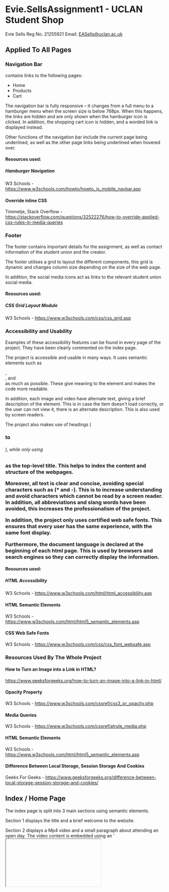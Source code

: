 # Evie.SellsAssignment1 - UCLAN Student Shop 
Evie Sells
Reg No. 21255921 
Email: EASells@uclan.ac.uk

## Applied To All Pages
### Navigation  Bar
contains links to the following pages:
-   Home
-   Products 
-   Cart

The navigation bar is fully responsive – it changes from a full menu to a hamburger menu when the screen size is below 768px.  When this happens, the links are hidden and are only shown when the hamburger icon is clicked. In addition, the shopping cart icon is hidden, and a worded link is displayed instead.

Other functions of the navigation bar include the current page being underlined, as well as the other page links being underlined when hovered over.

#### Resources used:
##### Hamburger Navigation
W3 Schools - https://www.w3schools.com/howto/howto_js_mobile_navbar.asp

#### Override inline CSS
Timmetje, Stack Overflow - https://stackoverflow.com/questions/32522276/how-to-override-applied-css-rules-in-media-queries 



### Footer
The footer contains important details for the assignment, as well as contact information of the student union and the creator.

The footer utilises a grid to layout the different components, this grid is dynamic and changes column size depending on the size of the web page.

In addition, the social media icons act as links to the relevant student union social media.

#### Resources used:
##### CSS Grid Layout Module
W3 Schools - https://www.w3schools.com/css/css_grid.asp 



### Accessibility and Usability
Examples of these accessibility features can be found in every page of the project. They have been clearly commented on the index page.

The project is accessible and usable in many ways.
It uses semantic elements such as <nav>, <footer>, and <section> as much as possible. These give meaning to the element and makes the code more readable.

In addition, each image and video have alternate text, giving a brief description of the element. This is in case the item doesn't load correctly, or the user can not view it, there is an alternate description. This is also used by screen readers. 

The project also makes use of headings (<h1> to <h6>), while only using <h1> as the top-level title. This helps to index the content and structure of the webpages.

Moreover, all text is clear and concise, avoiding special characters such as (* and -). This is to increase understanding and avoid characters which cannot be read by a screen reader. In addition, all abbreviations and slang words have been avoided, this increases the professionalism of the project. 

In addition, the project only uses certified web safe fonts. This ensures that every user has the same experience, with the same font display.

Furthermore, the document language is declared at the beginning of each html page. This is used by browsers and search engines so they can correctly display the information. 

#### Resources used:
##### HTML Accessibility
W3 Schools - https://www.w3schools.com/html/html_accessibility.asp

#### HTML Semantic Elements
W3 Schools - https://www.w3schools.com/html/html5_semantic_elements.asp

#### CSS Web Safe Fonts
W3 Schools - https://www.w3schools.com/css/css_font_websafe.asp



### Resources Used By The Whole Project
#### How to Turn an Image into a Link in HTML?
https://www.geeksforgeeks.org/how-to-turn-an-image-into-a-link-in-html/

#### Opacity Property
W3 Schools - https://www.w3schools.com/cssref/css3_pr_opacity.php 

#### Media Queries
W3 Schools - https://www.w3schools.com/cssref/atrule_media.php 

#### HTML Semantic Elements
W3 Schools - https://www.w3schools.com/html/html5_semantic_elements.asp

#### Difference Between Local Storage, Session Storage And Cookies
Geeks For Geeks - https://www.geeksforgeeks.org/difference-between-local-storage-session-storage-and-cookies/



## Index / Home Page
The index page is split into 3 main sections using semantic elements.

Section 1 displays the title and a brief welcome to the website.

Section 2 displays a Mp4 video and a small paragraph about attending an open day. The video content is embedded using an '<iframe>'. In addition, there is a link which will take the user to the following website when clicked. https://www.uclan.ac.uk/open-days. This page outlines the open days of the university.

Section 3 displays a YouTube video which has been embedded using an '<iframe>'. This section also contains a brief description about Preston, as well as a link to the following page. https://www.uclan.ac.uk/campuses/preston. This page describes the Preston Campus.

### Resources Used
#### IFrame
W3 Schools - https://www.w3schools.com/html/html_iframe.asp

#### University of Central Lancashire Information
UCLan - https://en.wikipedia.org/wiki/University_of_Central_Lancashire



## Products Page
This page contains information of all of the available products in the shop. 

Each product is contained in a product card, which displays the image, name, price and colour of each item.  There is also a read more link, which when clicked opens the image in the item page. Each product is spilt into three categories depending on the type - t shirts, hoodies and jumpers.

In addition, there is a 'To Top' button which scrolls the page to the top.

### Resources Used
#### Scroll to the top of the page using JavaScript/jQuery
Geeks For Geeks - https://www.geeksforgeeks.org/scroll-to-the-top-of-the-page-using-javascript-jquery/

#### CSS Flexbox Layout Guide
Chris Coyier, CSS-Tricks - https://css-tricks.com/snippets/css/a-guide-to-flexbox/ 

#### Scroll to top of page
Geeks For Geeks - https://www.geeksforgeeks.org/scroll-to-the-top-of-the-page-using-javascript-jquery/



## Item Page
PRODUCT CONTAINER
The product container displays the item on the page. Details of the item such as its image, name, price, colour and description are also shown. There is a button to add the item to card, as well as a button which goes back to the products page.

In addition, there is a filler box, which ensures that the footer is always at the bottom of the page.

### Resources Used
#### How do I call a JavaScript function on page load?
Shubham Vora, Tutorialspoint - https://www.tutorialspoint.com/how-do-i-call-a-javascript-function-on-page-load 

#### Window scrollTo()
W3 Schools - https://www.w3schools.com/jsref/met_win_scrollto.asp 



## Cart Page
The cart page displays the items in the user has added to the cart. If there are no items in the cart, then a message is displayed highlighting this fact. There are options for the user to decrease and increase the quantity of each item, as well as pay for the cart. This option displays a message thanking the user for their purchase and clears the cart.
 
### Resources Used
#### HTML DOM offsetHeight Property
Geeks For Geeks - https://www.geeksforgeeks.org/html-dom-offsetheight-property/

#### JavaScript parseFloat()
W3 Schools - https://www.w3schools.com/jsref/jsref_parsefloat.asp

#### How to parse float with two decimal places in javascript?
Ramratan Gupta, Stack Overflow - https://stackoverflow.com/questions/4435170/how-to-parse-float-with-two-decimal-places-in-javascript

#### Remove a Character From String in JavaScript
Geeks For Geeks - https://www.geeksforgeeks.org/how-to-remove-a-character-from-string-in-javascript/

#### Splice
W3 Schools - //https://www.w3schools.com/jsref/jsref_splice.asp



## README 
This README outlines what features have been implemented, and any resources used for each page.
### Resources Used
#### Make a README
Danny Guo - https://www.makeareadme.com/#name 

